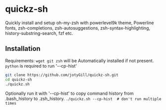 # quickz-sh

Quickly install and setup oh-my-zsh with powerlevel9k theme, Powerline fonts, zsh-completions, zsh-autosuggestions, zsh-syntax-highlighting, history-substring-search, fzf etc.

## Installation
Requirements:
`wget git zsh` will be Automatically installed if not present. `python` is required to run '--cp-hist'

``` bash
git clone https://github.com/jotyGill/quickz-sh.git
cd quickz-sh
./quickz.sh
```
Optionally run it with '--cp-hist' to copy command history from .bash_history to .zsh_history.
`./quickz.sh --cp-hist  # don't run multiple times`
